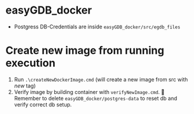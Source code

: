 # easyGDB_docker

- Postgress DB-Credentials are inside `easyGDB_docker/src/egdb_files`

# Create new image from running execution

1. Run `.\createNewDockerImage.cmd` (will create a new image from src with *new* tag)
2. Verify image by building container with `verifyNewImage.cmd`. 👀 Remember to delete `easyGDB_docker/postgres-data` to reset db and verify correct db setup.